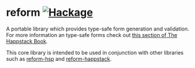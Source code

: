 reform [![Hackage](https://img.shields.io/hackage/v/reform.svg)](https://hackage.haskell.org/package/reform)
=========

A portable library which provides type-safe form generation and validation. For more information an type-safe forms check out [this section of The Happstack Book](http://www.happstack.com/docs/crashcourse/index.html#type-safe-form-processing-using-reform).

This core library is intended to be used in conjunction with other libraries such as [reform-hsp](http://hackage.haskell.org/package/reform-hsp) and [reform-happstack](http://hackage.haskell.org/package/reform-happstack).





